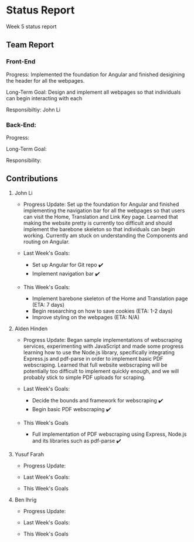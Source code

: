 # Status Report
Week 5 status report

## Team Report
### Front-End
Progress: Implemented the foundation for Angular and finished desigining the header for all the webpages.

Long-Term Goal: Design and implement all webpages so that individuals can begin interacting with each

Responsibiltiy: John Li

### Back-End:
Progress:

Long-Term Goal:

Responsibility: 

## Contributions
1. John Li
    - Progress Update: Set up the foundation for Angular and finished implementing the navigation bar for all the webpages so that users can visit the Home, Translation and Link Key page. Learned that making the website pretty is currently too difficult and should implement the barebone skeleton so that individuals can begin working. Currently am stuck on understanding the Components and routing on Angular.

    - Last Week's Goals:
        - Set up Angular for Git repo ✔️
        - Implement navigation bar ✔️


    - This Week's Goals:
        - Implement barebone skeleton of the Home and Translation page (ETA: 7 days)
        - Begin researching on how to save cookies (ETA: 1-2 days)
        - Improve styling on the webpages (ETA: N/A)


2. Alden Hinden
    - Progress Update: Began sample implementations of webscraping services, experimenting with JavaScript and made some progress learning how to use the Node.js library, specifically integrating Express.js and pdf-parse in order to implement basic PDF webscraping. Learned that full website webscraping will be potentially too difficult to implement quickly enough, and we will probably stick to simple PDF uploads for scraping. 

    - Last Week's Goals:
        - Decide the bounds and framework for webscraping ✔️
        - Begin basic PDF webscraping ✔️

    - This Week's Goals
        - Full implementation of PDF webscraping using Express, Node.js and its libraries such as pdf-parse ✔️


3. Yusuf Farah
    - Progress Update:

    - Last Week's Goals:


    - This Week's Goals


4. Ben Ihrig
    - Progress Update:

    - Last Week's Goals:


    - This Week's Goals

